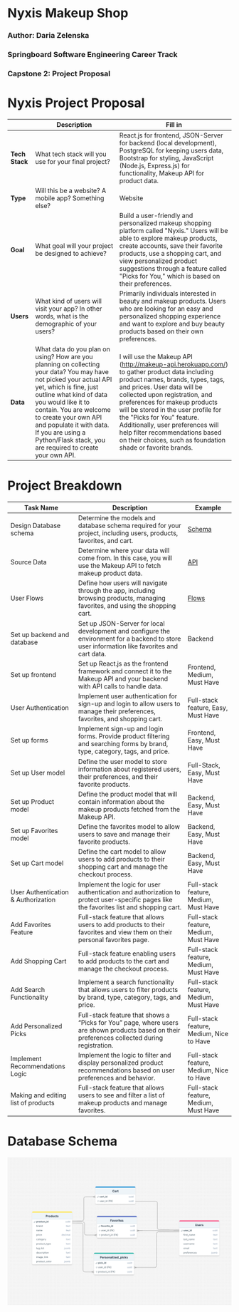 # Nyxis Makeup Shop
### Author: Daria Zelenska
### Springboard Software Engineering Career Track
### Capstone 2: Project Proposal

# Nyxis Project Proposal

|            | Description                                                                                                                                                                                                                                                                                                                                              | Fill in                                                                                                                                                                                                                                                                                                                                                                                                                                   |
|------------|----------------------------------------------------------------------------------------------------------------------------------------------------------------------------------------------------------------------------------------------------------------------------------------------------------------------------------------------------------|-------------------------------------------------------------------------------------------------------------------------------------------------------------------------------------------------------------------------------------------------------------------------------------------------------------------------------------------------------------------------------------------------------------------------------------------|
| **Tech Stack** | What tech stack will you use for your final project?                               | React.js for frontend, JSON-Server for backend (local development), PostgreSQL for keeping users data, Bootstrap for styling, JavaScript (Node.js, Express.js) for functionality, Makeup API for product data.                                                                                                                                                                                                                            |
| **Type**       | Will this be a website? A mobile app? Something else?                                                                                                                                                                                                                                                                                                    | Website                                                                                                                                                                                                                                                                                                                                                                                                                                   |
| **Goal**       | What goal will your project be designed to achieve?                                                                                                                                                                                                                                                                                                      | Build a user-friendly and personalized makeup shopping platform called "Nyxis." Users will be able to explore makeup products, create accounts, save their favorite products, use a shopping cart, and view personalized product suggestions through a feature called "Picks for You," which is based on their preferences.                                                                                                               |
| **Users**      | What kind of users will visit your app? In other words, what is the demographic of your users?                                                                                                                                                                                                                                                           | Primarily individuals interested in beauty and makeup products. Users who are looking for an easy and personalized shopping experience and want to explore and buy beauty products based on their own preferences.                                                                                                                                                                                                                        |
| **Data**       | What data do you plan on using? How are you planning on collecting your data? You may have not picked your actual API yet, which is fine, just outline what kind of data you would like it to contain. You are welcome to create your own API and populate it with data. If you are using a Python/Flask stack, you are required to create your own API. | I will use the Makeup API (http://makeup-api.herokuapp.com/) to gather product data including product names, brands, types, tags, and prices. User data will be collected upon registration, and preferences for makeup products will be stored in the user profile for the "Picks for You" feature. Additionally, user preferences will help filter recommendations based on their choices, such as foundation shade or favorite brands. |

# Project Breakdown

| Task Name                            | Description                                                                                                                                              | Example                                                 |
|--------------------------------------|----------------------------------------------------------------------------------------------------------------------------------------------------------|---------------------------------------------------------|
| Design Database schema               | Determine the models and database schema required for your project, including users, products, favorites, and cart.                                        | [Schema](resources/makeup_shop_schema.png)              |
| Source Data                          | Determine where your data will come from. In this case, you will use the Makeup API to fetch makeup product data.                                          | [API](http://makeup-api.herokuapp.com/?ref=apilist.fun) |
| User Flows                           | Define how users will navigate through the app, including browsing products, managing favorites, and using the shopping cart.                              | [Flows](resources/shop_flow.pdf )                       |
| Set up backend and database          | Set up JSON-Server for local development and configure the environment for a backend to store user information like favorites and cart data.               | Backend                                                 |
| Set up frontend                      | Set up React.js as the frontend framework and connect it to the Makeup API and your backend with API calls to handle data.                                 | Frontend, Medium, Must Have                             |
| User Authentication                  | Implement user authentication for sign-up and login to allow users to manage their preferences, favorites, and shopping cart.                              | Full-stack feature, Easy, Must Have                     |
| Set up forms                         | Implement sign-up and login forms. Provide product filtering and searching forms by brand, type, category, tags, and price.                                | Frontend, Easy, Must Have                               |
| Set up User model                    | Define the user model to store information about registered users, their preferences, and their favorite products.                                         | Full-Stack, Easy, Must Have                             |
| Set up Product model                 | Define the product model that will contain information about the makeup products fetched from the Makeup API.                                              | Backend, Easy, Must Have                                |
| Set up Favorites model               | Define the favorites model to allow users to save and manage their favorite products.                                                                      | Backend, Easy, Must Have                                |
| Set up Cart model                    | Define the cart model to allow users to add products to their shopping cart and manage the checkout process.                                               | Backend, Easy, Must Have                                |
| User Authentication & Authorization  | Implement the logic for user authentication and authorization to protect user-specific pages like the favorites list and shopping cart.                    | Full-stack feature, Medium, Must Have                   |
| Add Favorites Feature                | Full-stack feature that allows users to add products to their favorites and view them on their personal favorites page.                                    | Full-stack feature, Medium, Must Have                   |
| Add Shopping Cart                    | Full-stack feature enabling users to add products to the cart and manage the checkout process.                                                             | Full-stack feature, Medium, Must Have                   |
| Add Search Functionality             | Implement a search functionality that allows users to filter products by brand, type, category, tags, and price.                                           | Full-stack feature, Medium, Must Have                   |
| Add Personalized Picks               | Full-stack feature that shows a “Picks for You” page, where users are shown products based on their preferences collected during registration.             | Full-stack feature, Medium, Nice to Have                |
| Implement Recommendations Logic      | Implement the logic to filter and display personalized product recommendations based on user preferences and behavior.                                      | Full-stack feature, Medium, Nice to Have                |
| Making and editing list of products  | Full-stack feature that allows users to see and filter a list of makeup products and manage favorites.                                                     | Full-stack feature, Medium, Must Have                   |



# Database Schema
![Schema](resources/makeup_shop_schema.png)